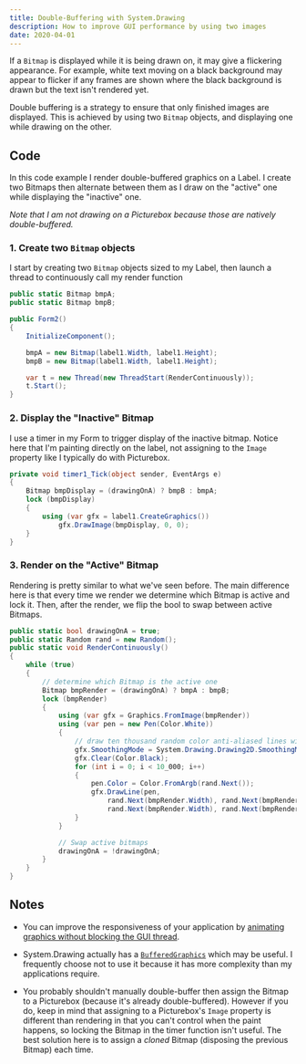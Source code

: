 ```yaml
---
title: Double-Buffering with System.Drawing
description: How to improve GUI performance by using two images
date: 2020-04-01
---
```


If a `Bitmap` is displayed while it is being drawn on, it may give a flickering appearance. For example, white text moving on a black background may appear to flicker if any frames are shown where the black background is drawn but the text isn't rendered yet.

Double buffering is a strategy to ensure that only finished images are displayed. This is achieved by using two `Bitmap` objects, and displaying one while drawing on the other.

## Code

In this code example I render double-buffered graphics on a Label. I create two Bitmaps then alternate between them as I draw on the "active" one while displaying the "inactive" one.

_Note that I am not drawing on a Picturebox because those are natively double-buffered._

### 1. Create two `Bitmap` objects

I start by creating two `Bitmap` objects sized to my Label, then launch a thread to continuously call my render function

```cs
public static Bitmap bmpA;
public static Bitmap bmpB;

public Form2()
{
    InitializeComponent();

    bmpA = new Bitmap(label1.Width, label1.Height);
    bmpB = new Bitmap(label1.Width, label1.Height);

    var t = new Thread(new ThreadStart(RenderContinuously));
    t.Start();
}
```

### 2. Display the "Inactive" Bitmap

I use a timer in my Form to trigger display of the inactive bitmap. Notice here that I'm painting directly on the label, not assigning to the `Image` property like I typically do with Picturebox.

```cs
private void timer1_Tick(object sender, EventArgs e)
{
    Bitmap bmpDisplay = (drawingOnA) ? bmpB : bmpA;
    lock (bmpDisplay)
    {
        using (var gfx = label1.CreateGraphics())
            gfx.DrawImage(bmpDisplay, 0, 0);
    }
}
```

### 3. Render on the "Active" Bitmap

Rendering is pretty similar to what we've seen before. The main difference here is that every time we render we determine which Bitmap is active and lock it. Then, after the render, we flip the bool to swap between active Bitmaps.

```cs
public static bool drawingOnA = true;
public static Random rand = new Random();
public static void RenderContinuously()
{
    while (true)
    {
        // determine which Bitmap is the active one
        Bitmap bmpRender = (drawingOnA) ? bmpA : bmpB;
        lock (bmpRender)
        {
            using (var gfx = Graphics.FromImage(bmpRender))
            using (var pen = new Pen(Color.White))
            {
                // draw ten thousand random color anti-aliased lines will be drawn (slow)
                gfx.SmoothingMode = System.Drawing.Drawing2D.SmoothingMode.AntiAlias;
                gfx.Clear(Color.Black);
                for (int i = 0; i < 10_000; i++)
                {
                    pen.Color = Color.FromArgb(rand.Next());
                    gfx.DrawLine(pen,
                        rand.Next(bmpRender.Width), rand.Next(bmpRender.Height),
                        rand.Next(bmpRender.Width), rand.Next(bmpRender.Height));
                }
            }

            // Swap active bitmaps
            drawingOnA = !drawingOnA;
        }
    }
}
```

## Notes

* You can improve the responsiveness of your application by [animating graphics without blocking the GUI thread](../threading/).

* System.Drawing actually has a [`BufferedGraphics`](https://docs.microsoft.com/en-us/dotnet/api/system.drawing.bufferedgraphics) which may be useful. I frequently choose not to use it because it has more complexity than my applications require.

* You probably shouldn't manually double-buffer then assign the Bitmap to a Picturebox (because it's already double-buffered). However if you do, keep in mind that assigning to a Picturebox's `Image` property is different than rendering in that you can't control when the paint happens, so locking the Bitmap in the timer function isn't useful. The best solution here is to assign a _cloned_ Bitmap (disposing the previous Bitmap) each time.
